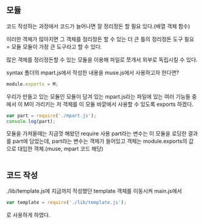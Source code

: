 ## 모듈

코드 작성하는 과정에서 코드가 늘어나면 잘 정리정돈 할 필요 있다.(배열 객체 함수)

이러한 객체가 많아지면 그 객체를 정리정돈 할 수 있는 더 큰 틀의 정리정돈 도구 필요 = 모듈
모듈이 가장 큰 도구라고 할 수 있다.

많은 객체를 정리정돈할 수 있는 모듈을 이용해 파일로 쪼개서 외부로 독립시킬 수 있다.

syntax 폴더의 mpart.js에서 작성한 내용을 muse.js에서 사용하고자 한다면?

```js
module.exports = M;
```
우리가 만들고 있는 모듈인 모듈이 담겨 있는 mpart.js라는 파일에 있는 여러 기능들 중에서 이 M이 가리키는 저 객체를 이 모듈 바깥에서 사용할 수 있도록 exports 하겠다.


```js
var part = require('./mpart.js');
console.log(part);
```
모듈을 가져올때는 지금껏 해왔던 require 사용
part라는 변수는 이 모듈을 로딩한 결과를 part에 담았는데, part라는 변수는 객체가 들어있고 객체는 module.exports의 값으로 대입한 객체.(muse, mpart 코드 해당)
```js

```

## 코드 작성
./lib/template.js에 지금까지 작성했던 template 객체를 이동시켜 main.js에서
```js
var template = require('./lib/template.js');
```
로 사용하게 하였다.